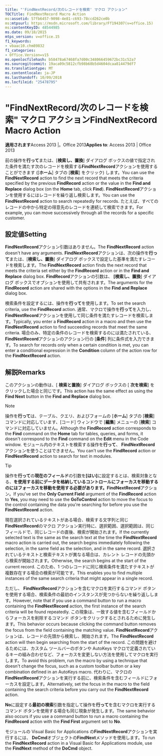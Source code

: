 ```yaml
---
title: "'FindNextRecord/次のレコードを検索' マクロ アクション"
TOCTitle: FindNextRecord Macro Action
ms:assetid: 57fb6457-9098-4e81-c693-78ccd262ce0b
ms:mtpsurl: https://msdn.microsoft.com/library/Ff194307(v=office.15)
ms:contentKeyID: 48544985
ms.date: 09/18/2015
mtps_version: v=office.15
f1_keywords:
- vbaac10.chm89832
f1_categories:
- Office.Version=v15
ms.openlocfilehash: b58478a67468fa7d00c348066459672bc31c52a7
ms.sourcegitcommit: 19aca09c5812cfb98b68b5d4604dcaa814479df7
ms.translationtype: MT
ms.contentlocale: ja-JP
ms.lasthandoff: 10/09/2018
ms.locfileid: "25478795"
---
```

# <a name="findnextrecord-macro-action"></a><span data-ttu-id="31f64-102">"FindNextRecord/次のレコードを検索" マクロ アクション</span><span class="sxs-lookup"><span data-stu-id="31f64-102">FindNextRecord Macro Action</span></span>


<span data-ttu-id="31f64-103">**適用されます**Access 2013 |。Office 2013</span><span class="sxs-lookup"><span data-stu-id="31f64-103">**Applies to**: Access 2013 | Office 2013</span></span>

<span data-ttu-id="31f64-104">前の操作を**行って**または、[**検索し、置換**] ダイアログ ボックスの値で指定された条件を満たす次のレコードを検索する**FindNextRecord**アクションを使用することができます ([**ホーム**] タブの [**検索**] をクリック) します。</span><span class="sxs-lookup"><span data-stu-id="31f64-104">You can use the **FindNextRecord** action to find the next record that meets the criteria specified by the previous **FindRecord** action or the value in the **Find and Replace** dialog box (on the **Home** tab, click **Find**).</span></span> <span data-ttu-id="31f64-105">**FindNextRecord**アクションを使用するにはレコードを繰り返し検索します。</span><span class="sxs-lookup"><span data-stu-id="31f64-105">You can use the **FindNextRecord** action to search repeatedly for records.</span></span> <span data-ttu-id="31f64-106">たとえば、すべてのレコードの中から特定の得意先のレコードを連続して検索できます。</span><span class="sxs-lookup"><span data-stu-id="31f64-106">For example, you can move successively through all the records for a specific customer.</span></span>

## <a name="setting"></a><span data-ttu-id="31f64-107">設定値</span><span class="sxs-lookup"><span data-stu-id="31f64-107">Setting</span></span>

<span data-ttu-id="31f64-108">**FindNextRecord**アクション引数はありません。</span><span class="sxs-lookup"><span data-stu-id="31f64-108">The **FindNextRecord** action doesn't have any arguments.</span></span> <span data-ttu-id="31f64-109">**FindNextRecord**アクションは、次の操作を**行って**または、[**検索し、置換**] ダイアログ ボックスで設定した基準を満たすレコードを検索します。</span><span class="sxs-lookup"><span data-stu-id="31f64-109">The **FindNextRecord** action finds the next record that meets the criteria set either by the **FindRecord** action or in the **Find and Replace** dialog box.</span></span> <span data-ttu-id="31f64-110">**FindRecord**アクションの引数は、 **[検索し、置換**] ダイアログ ボックスでオプションを使用して共有されます。</span><span class="sxs-lookup"><span data-stu-id="31f64-110">The arguments for the **FindRecord** action are shared with the options in the **Find and Replace** dialog box.</span></span>

<span data-ttu-id="31f64-111">検索条件を設定するには、操作を**行って**を使用します。</span><span class="sxs-lookup"><span data-stu-id="31f64-111">To set the search criteria, use the **FindRecord** action.</span></span> <span data-ttu-id="31f64-112">通常、マクロで操作を**行って**を入力し、 **FindNextRecord**アクションを使用して同じ条件を満たすレコードを検索します。</span><span class="sxs-lookup"><span data-stu-id="31f64-112">Typically, you enter a **FindRecord** action in a macro and then use the **FindNextRecord** action to find succeeding records that meet the same criteria.</span></span> <span data-ttu-id="31f64-113">場合のみ、特定の条件のレコードを検索するのには満たされている、 **FindNextRecord**アクションのアクション行の [**条件**] 列に条件式を入力できます。</span><span class="sxs-lookup"><span data-stu-id="31f64-113">To search for records only when a certain condition is met, you can enter a conditional expression in the **Condition** column of the action row for the **FindNextRecord** action.</span></span>

## <a name="remarks"></a><span data-ttu-id="31f64-114">解説</span><span class="sxs-lookup"><span data-stu-id="31f64-114">Remarks</span></span>

<span data-ttu-id="31f64-115">このアクションの動作は、[ **検索と置換**] ダイアログ ボックスの [ **次を検索**] をクリックした場合と同じです。</span><span class="sxs-lookup"><span data-stu-id="31f64-115">This action has the same effect as using the **Find Next** button in the **Find and Replace** dialog box.</span></span>


> [!NOTE]
> <P><span data-ttu-id="31f64-116">操作を<STRONG>行って</STRONG>は、テーブル、クエリ、およびフォームの [<STRONG>ホーム</STRONG>] タブの [<STRONG>検索</STRONG>] コマンドに対応しています、[コード] ウィンドウで [<STRONG>編集</STRONG>] メニューの [<STRONG>検索</STRONG>] コマンドに対応していません。</span><span class="sxs-lookup"><span data-stu-id="31f64-116">Although the <STRONG>FindRecord</STRONG> action corresponds to the <STRONG>Find</STRONG> command on the <STRONG>Home</STRONG> tab for tables, queries, and forms, it doesn't correspond to the <STRONG>Find</STRONG> command on the <STRONG>Edit</STRONG> menu in the Code window.</span></span> <span data-ttu-id="31f64-117">モジュール内のテキストを検索する操作を<STRONG>行って</STRONG>、 <STRONG>FindNextRecord</STRONG>アクションを使うことはできません。</span><span class="sxs-lookup"><span data-stu-id="31f64-117">You can't use the <STRONG>FindRecord</STRONG> action or <STRONG>FindNextRecord</STRONG> action to search for text in modules.</span></span></P>




> [!TIP]
> <P><span data-ttu-id="31f64-118">操作を<STRONG>行って</STRONG>の<STRONG>現在のフィールド</STRONG>の引数を<STRONG>[はい]</STRONG>に設定するとは、検索対象となる、<STRONG>を使用する前にデータを格納しているコントロールにフォーカスを移動するのには<STRONG>フォーカスを移動</STRONG>を使用する必要があります。FindNextRecord</STRONG>アクション。</span><span class="sxs-lookup"><span data-stu-id="31f64-118">If you've set the <STRONG>Only Current Field</STRONG> argument of the <STRONG>FindRecord</STRONG> action to <STRONG>Yes</STRONG>, you may need to use the <STRONG>GoToControl</STRONG> action to move the focus to the control containing the data you're searching for before you use the <STRONG>FindNextRecord</STRONG> action.</span></span></P>



<span data-ttu-id="31f64-119">現在選択されているテキストがある場合、検索する文字列と同じ**FindNextRecord**のマクロ アクション実行時に、選択範囲、選択範囲は、同じフィールドで、同じレコードの直後、検索が開始されます。</span><span class="sxs-lookup"><span data-stu-id="31f64-119">If the currently selected text is the same as the search text at the time the **FindNextRecord** macro action is carried out, the search begins immediately following the selection, in the same field as the selection, and in the same record.</span></span> <span data-ttu-id="31f64-120">選択されているテキストと検索テキストが異なる場合は、カレント レコードの先頭から検索が開始されます。</span><span class="sxs-lookup"><span data-stu-id="31f64-120">Otherwise, the search begins at the start of the current record.</span></span> <span data-ttu-id="31f64-121">このため、1 つのレコードに同じ検索条件を満たすテキストが複数存在する場合の検索が可能です。</span><span class="sxs-lookup"><span data-stu-id="31f64-121">This enables you to find multiple instances of the same search criteria that might appear in a single record.</span></span>

<span data-ttu-id="31f64-122">ただし、 **FindNextRecord**アクションを含むマクロを実行するコマンド ボタンを使用する場合、検索条件の最初のインスタンスが見つからないを繰り返しします。</span><span class="sxs-lookup"><span data-stu-id="31f64-122">However, note that if you use a command button to run a macro containing the **FindNextRecord** action, the first instance of the search criteria will be found repeatedly.</span></span> <span data-ttu-id="31f64-123">この現象は、一致する値を含むフィールドからフォーカスを削除するコマンド ボタンをクリックするとされるために発生します。</span><span class="sxs-lookup"><span data-stu-id="31f64-123">This behavior occurs because clicking the command button removes the focus from the field containing the matching value.</span></span> <span data-ttu-id="31f64-124">**FindNextRecord**アクションは、レコードの先頭から検索し、開始されます。</span><span class="sxs-lookup"><span data-stu-id="31f64-124">The **FindNextRecord** action will then begin searching from the start of the record.</span></span> <span data-ttu-id="31f64-125">この問題を避けるためには、カスタム ツールバーのボタンや AutoKeys マクロで定義されているキーの組み合わせなど、フォーカスを変更しない方法を使用してマクロを実行します。</span><span class="sxs-lookup"><span data-stu-id="31f64-125">To avoid this problem, run the macro by using a technique that doesn't change the focus, such as a custom toolbar button or a key combination defined in an AutoKeys macro.</span></span> <span data-ttu-id="31f64-126">代わりに、マクロの**FindNextRecord**アクションを実行する前に、検索条件を含むフィールドにフォーカスを設定します。</span><span class="sxs-lookup"><span data-stu-id="31f64-126">Alternatively, set the focus in the macro to the field containing the search criteria before you carry out the **FindNextRecord** action.</span></span>

<span data-ttu-id="31f64-127">**No**に設定する**最初の検索**引数を指定して操作を**行って**を含むマクロを実行するコマンド ボタンを使用する場合も同じ現象が発生します。</span><span class="sxs-lookup"><span data-stu-id="31f64-127">The same behavior also occurs if you use a command button to run a macro containing the **FindRecord** action with the **Find First** argument set to **No**.</span></span>

<span data-ttu-id="31f64-128">モジュールの Visual Basic for Applications の**FindNextRecord**アクションを実行するには、 **DoCmd**オブジェクトの**FindNext**メソッドを使用します。</span><span class="sxs-lookup"><span data-stu-id="31f64-128">To run the **FindNextRecord** action in a Visual Basic for Applications module, use the **FindNext** method of the **DoCmd** object.</span></span>

